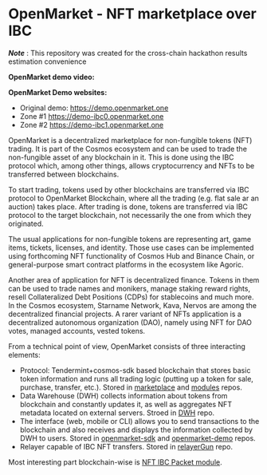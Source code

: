 # OpenMarket - NFT marketplace over IBC #


***Note*** : This repository was created for the cross-chain hackathon results estimation convenience


**OpenMarket demo video:** 

**OpenMarket Demo websites:** 
- Original demo: https://demo.openmarket.one
- Zone #1 https://demo-ibc0.openmarket.one
- Zone #2 https://demo-ibc1.openmarket.one

OpenMarket is a decentralized marketplace for non-fungible tokens (NFT) trading. It is part of the Сosmos ecosystem and can be used to trade the non-fungible asset of any blockchain in it. This is done using the IBC protocol which, among other things, allows cryptocurrency and NFTs to be transferred between blockchains.

To start trading, tokens used by other blockchains are transferred via IBC protocol to OpenMarket Blockchain, where all the trading (e.g. flat sale ar an auction) takes place. After trading is done, tokens are transferred via IBC protocol to the target blockchain, not necessarily the one from which they originated. 

The usual applications for non-fungible tokens are representing art, game items, tickets, licenses, and identity. Those use cases can be implemented using forthcoming NFT functionality of Cosmos Hub and Binance Chain, or general-purpose smart contract platforms in the ecosystem like Agoric. 

Another area of application for NFT is decentralized finance. Tokens in them can be used to trade names and monikers, manage staking reward rights, resell Collateralized Debt Positions (CDPs) for stablecoins and much more. In the Cosmos ecosystem, Starname Network, Kava, Nervos are among the decentralized financial projects. A rarer variant of NFTs application is a decentralized autonomous organization (DAO), namely using NFT for DAO votes, managed accounts, vested tokens. 


From a technical point of view, OpenMarket consists of three interacting elements:

* Protocol: Tendermint+cosmos-sdk based blockchain that stores basic token information and runs all trading logic (putting up a token for sale, purchase, transfer, etc.). Stored in [marketplace](https://github.com/p2p-org/marketplace/tree/feat/hack-ibc-nft) and [modules](https://github.com/corestario/modules/tree/hack-ibc) repos.
* Data Warehouse (DWH) collects information about tokens from blockchain and constantly updates it, as well as aggregates NFT metadata located on external servers. Stroed in [DWH](https://github.com/p2p-org/dwh/tree/hack-ibc-docker) repo.
* The interface (web, mobile or CLI) allows you to send transactions to the blockchain and also receives and displays the information collected by DWH to users. Stored in [openmarket-sdk](https://github.com/p2p-org/openmarket-sdk) and [openmarket-demo](https://github.com/p2p-org/openmarket-demo/tree/dev) repos.
* Relayer capable of IBC NFT transfers. Stored in [relayerGun](https://github.com/p2p-org/relayerGun/tree/feat/hack-ibc-nft) repo.

Most interesting part blockchain-wise is [NFT IBC Packet module](https://github.com/p2p-org/marketplace/tree/feat/hack-ibc-nft/x/nftIBC).

